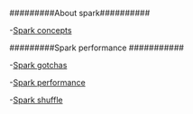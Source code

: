 #########About spark##########

-[Spark concepts](https://github.com/kubernetes/kubernetes/issues/34377)

#########Spark performance ###########

-[Spark gotchas](https://github.com/awesome-spark/spark-gotchas)

-[Spark performance](https://umbertogriffo.gitbooks.io/apache-spark-best-practices-and-tuning/content/sparksqlshufflepartitions_draft.html)

-[Spark shuffle](https://www.slideshare.net/databricks/strata-sj-everyday-im-shuffling-tips-for-writing-better-spark-programs)
